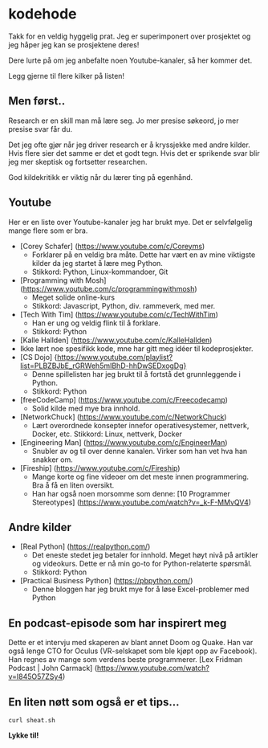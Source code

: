 # kodehode

Takk for en veldig hyggelig prat. Jeg er superimponert over prosjektet og jeg håper jeg kan se prosjektene deres!

Dere lurte på om jeg anbefalte noen Youtube-kanaler, så her kommer det.

Legg gjerne til flere kilker på listen!

## Men først..

Research er en skill man må lære seg. Jo mer presise søkeord, jo mer presise svar får du.

Det jeg ofte gjør når jeg driver research er å kryssjekke med andre kilder. Hvis flere sier det samme er det et godt tegn. Hvis det er sprikende svar blir jeg mer skeptisk og fortsetter researchen.

God kildekritikk er viktig når du lærer ting på egenhånd.

## Youtube
Her er en liste over Youtube-kanaler jeg har brukt mye. Det er selvfølgelig mange flere som er bra. 

- [Corey Schafer] (https://www.youtube.com/c/Coreyms)
  - Forklarer på en veldig bra måte. Dette har vært en av mine viktigste kilder da jeg startet å lære meg Python.
  - Stikkord: Python, Linux-kommandoer, Git
- [Programming with Mosh] (https://www.youtube.com/c/programmingwithmosh)
  - Meget solide online-kurs
  - Stikkord: Javascript, Python, div. rammeverk, med mer.
- [Tech With Tim] (https://www.youtube.com/c/TechWithTim)
  - Han er ung og veldig flink til å forklare.
  - Stikkord: Python
- [Kalle Hallden] (https://www.youtube.com/c/KalleHallden)
 - Ikke lært noe spesifikk kode, mne har gitt meg idéer til kodeprosjekter.
- [CS Dojo] {https://www.youtube.com/playlist?list=PLBZBJbE_rGRWeh5mIBhD-hhDwSEDxogDg}
  - Denne spillelisten har jeg brukt til å fortstå det grunnleggende i Python.
  - Stikkord: Python
- [freeCodeCamp] (https://www.youtube.com/c/Freecodecamp)
  - Solid kilde med mye bra innhold.
- [NetworkChuck] (https://www.youtube.com/c/NetworkChuck)
  - Lært overordnede konsepter innefor operativesystemer, nettverk, Docker, etc.
  Stikkord: Linux, nettverk, Docker
- [Engineering Man] (https://www.youtube.com/c/EngineerMan)
  - Snubler av og til over denne kanalen. Virker som han vet hva han snakker om.
- [Fireship] (https://www.youtube.com/c/Fireship)
  - Mange korte og fine videoer om det meste innen programmering. Bra å få en liten oversikt.
  - Han har også noen morsomme som denne: [10 Programmer Stereotypes] (https://www.youtube.com/watch?v=_k-F-MMvQV4)

## Andre kilder
- [Real Python] (https://realpython.com/)
  - Det eneste stedet jeg betaler for innhold. Meget høyt nivå på artikler og videokurs. Dette er nå min go-to for Python-relaterte spørsmål.
  - Stikkord: Python
- [Practical Business Python] (https://pbpython.com/)
  - Denne bloggen har jeg brukt mye for å løse Excel-problemer med Python

## En podcast-episode som har inspirert meg
Dette er et intervju med skaperen av blant annet Doom og Quake. Han var også lenge CTO for Oculus (VR-selskapet som ble kjøpt opp av Facebook). Han regnes av mange som verdens beste programmerer.
[Lex Fridman Podcast | John Carmack] (https://www.youtube.com/watch?v=I845O57ZSy4)

## En liten nøtt som også er et tips... 
```
curl sheat.sh
```

**Lykke til!**
